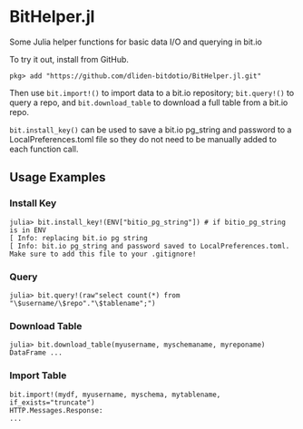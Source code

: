 # BitHelper.jl
Some Julia helper functions for basic data I/O and querying in bit.io

To try it out, install from GitHub.

```julia-repl
pkg> add "https://github.com/dliden-bitdotio/BitHelper.jl.git"
```

Then use `bit.import!()` to import data to a bit.io repository; `bit.query!()` to query a repo, and `bit.download_table` to download a full table from a bit.io repo.

`bit.install_key()` can be used to save a bit.io pg_string and password to a LocalPreferences.toml file so they do not need to be manually added to each function call.

## Usage Examples

### Install Key

```julia-repl
julia> bit.install_key!(ENV["bitio_pg_string"]) # if bitio_pg_string is in ENV
[ Info: replacing bit.io pg string
[ Info: bit.io pg_string and password saved to LocalPreferences.toml. Make sure to add this file to your .gitignore!
```

### Query

```julia-repl
julia> bit.query!(raw"select count(*) from "\$username/\$repo"."\$tablename";")
```

### Download Table

```julia-repl
julia> bit.download_table(myusername, myschemaname, myreponame)
DataFrame ...
```

### Import Table

```julia-repl
bit.import!(mydf, myusername, myschema, mytablename, if_exists="truncate")
HTTP.Messages.Response:
...
